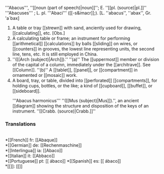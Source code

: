 '''Abacus''', ''[[noun (part of speech)|noun]]''; E. ''[[pl. (source)|pl.]]'' '''Abacuses''' ; L. pl. '''Abaci''' ([[-s&imacr]];). [L. ''abacus'', ''abax'', Gr. 'a`bax]

<ol>
<li>A table or tray [[strewn]] with sand, anciently used for drawing, [[calculating]], etc. [Obs.]

<li> A calculating table or frame; an instrument for performing [[arithmetical]] [[calculations]] by balls [[sliding]] on wires, or [[counters]] in grooves, the lowest line representing units, the second line, tens, etc. It is still employed in China.

<li> ''([[Arch (subject)|Arch]]).'' ''(a)'' The [[uppermost]] member or division of the capital of a column, immediately under the [[architrave]]. See [[Column]]. ''(b)'' A [[tablet]], [[panel]], or [[compartment]] in ornamented or [[mosaic]] work.

<li> A board, tray, or table, divided into [[perforated]] [[compartments]], for holding cups, bottles, or the like; a kind of [[cupboard]], [[buffet]], or [[sideboard]].

'''Abacus harmonicus''' ''([[Mus (subject)|Mus]]).'', an ancient [[diagram]] showing the structure and disposition of the keys of an instrument. ''[[Crabb. (source)|Crabb.]]''
</ol>
<P><H3>Translations</H3><BR>*[[French]] fr: [[Abaque]]<BR>*[[Germian]] de: [[Rechenmaschine]]<BR>*[[Interlingua]] ia: [[Abaco]]<BR>*[[Italian]] it: [[Abbaco]]<BR>*[[Portuguese]] pt: [[ ábaco]] *[[Spanish]] es: [[ ábaco]]<BR>*[[]]: [[]]